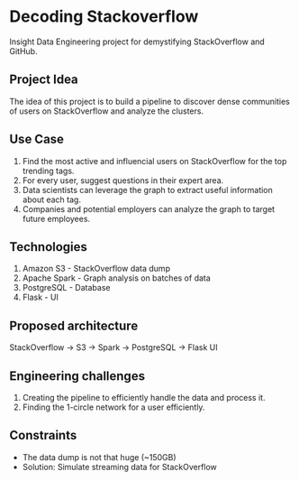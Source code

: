 # Decoding Stackoverflow
Insight Data Engineering project for demystifying StackOverflow and GitHub.

## Project Idea
The idea of this project is to build a pipeline to discover dense communities of users on StackOverflow and analyze the clusters.

## Use Case
1. Find the most active and influencial users on StackOverflow for the top trending tags.
2. For every user, suggest questions in their expert area.
3. Data scientists can leverage the graph to extract useful information about each tag.
4. Companies and potential employers can analyze the graph to target future employees.

## Technologies
1. Amazon S3 - StackOverflow data dump
2. Apache Spark - Graph analysis on batches of data
3. PostgreSQL - Database
4. Flask - UI

## Proposed architecture
StackOverflow -> S3 -> Spark -> PostgreSQL -> Flask UI

## Engineering challenges
1. Creating the pipeline to efficiently handle the data and process it.
2. Finding the 1-circle network for a user efficiently.

## Constraints
* The data dump is not that huge (~150GB)
* Solution: Simulate streaming data for StackOverflow
